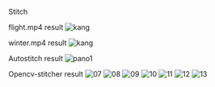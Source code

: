 Stitch

flight.mp4 result
![kang](https://user-images.githubusercontent.com/86349365/148645882-2e60584a-99f3-4be9-aa9e-78b8fd89aa29.jpg)


winter.mp4 result
![kang](https://user-images.githubusercontent.com/86349365/148645849-55cb965c-4016-48eb-9f06-8bdf0b1545d6.jpg)

Autostitch result
![pano1](https://user-images.githubusercontent.com/86349365/148645909-aa5f0029-2623-4a1a-aca3-0b2d608c46f1.jpg)

Opencv-stitcher result
![07](https://user-images.githubusercontent.com/86349365/148646012-27c0e56f-58cc-49e2-ae29-e48ba26abd63.png)
![08](https://user-images.githubusercontent.com/86349365/148646015-722dcb49-51c1-42c4-b54b-6ecbaf63e88b.png)
![09](https://user-images.githubusercontent.com/86349365/148646017-dfb9b118-ea9a-4ac9-b237-29a2d203eaa0.png)
![10](https://user-images.githubusercontent.com/86349365/148646019-78f48911-9d25-4ea5-87d3-f20536c98fdf.png)
![11](https://user-images.githubusercontent.com/86349365/148646020-e6af3e88-193c-43a1-a0ac-752f9d6fff9c.png)
![12](https://user-images.githubusercontent.com/86349365/148646022-74c402f0-4913-4914-b84b-ab75d4f11445.png)
![13](https://user-images.githubusercontent.com/86349365/148646025-fb39c06d-28d8-431f-abef-e1732bc8214f.png)
